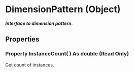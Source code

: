 # DimensionPattern (Object)

**_Interface to dimension pattern._**

## Properties

### Property **InstanceCount**( ) As double (Read Only)

Get count of instances.